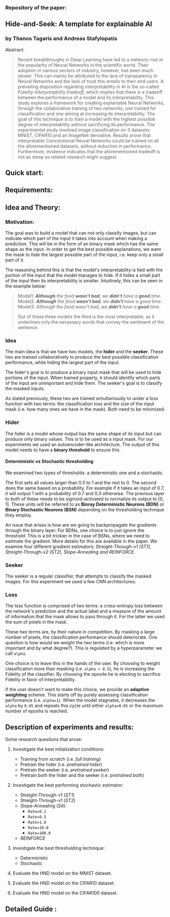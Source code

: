 ### Repository of the paper:

## Hide-and-Seek: A template for explainable AI
### by Thanos Tagaris and Andreas Stafylopatis

Abstract:
> Recent breakthroughs in Deep Learning have led to a meteoric rise in the popularity of Neural Networks 
in the scientific world. Their adoption in various sectors of industry, however, has been much slower. 
This can mainly be attributed to the lack of transparency in Neural Networks and the lack of trust this 
entails to their end users. A prevailing disposition regarding interpretability in AI is the so-called 
*Fidelity-Interpretability tradeoff*, which implies that there is a tradeoff between the performance 
of a model and its interpretability. This study explores a framework for creating explainable Neural Networks, 
through the collaborative training of two networks, one trained for classification and one aiming at increasing 
its interpretability. The goal of this technique is to train a model with the highest possible degree of 
interpretability without sacrificing its performance. The experimental study involved image classification 
on 3 datasets: MNIST, CIFAR10 and an ImageNet derivative. Results prove that interpretable Convolutional 
Neural Networks could be trained on all the aforementioned datasets, without reduction in performance. 
Furthermore, evidence indicates that the aforementioned tradeoff is not as steep as related research might 
suggest. 

## Quick start:

## Requirements:

## Idea and Theory:

### Motivation:

The goal was to build a model that can not only classify images, but can indicate which part of the input it takes into account when making a prediction. This will be in the form of an binary mask which has the same shape as the input. In order to get the best possible explanations, we want the mask to *hide* the largest possible part of the input, i.e. keep only a small part of it.

The reasoning behind this is that the model's interpretability is tied with the portion of the input that the model manages to hide. If it hides a small part of the input then its interpretability is smaller. Intuitively, this can be seen in the example below:

> Model1: ***Although** the food **wasn't bad**, we **didn't** have a **good** time*.  
> Model2: ***Although** the food **wasn't bad**, we **didn't** have a good time*.  
> Model3: *Although the food wasn't bad, we **didn't** have a **good** time*.  
>
> Out of these three models the third is the most interpretable, as it underlines only the necessary words that convey the sentiment of the sentence.

### Idea

The main idea is that we have two models, the **hider** and the **seeker**. These two are trained collaboratively to produce the best possible classification performance, while hiding the largest part of the input. 

The hider's goal is to produce a binary input mask that will be used to hide portions of the input. When trained properly, it should identify which parts of the input are unimportant and hide them. The seeker's goal is to classify the masked inputs. 

As stated previously, these two are trained simultaniously to under a loss function with two terms: the classification loss and the size of the input mask (i.e. how many ones we have in the mask). Both need to be minimized.

### Hider

The hider is a model whose output has the same shape of its input but can produce only binary values. This is to be used as a input mask. For our experiments we used an autoencoder-like architecture. The output of this model needs to have a **binary threshold** to ensure this.

#### Deterministic vs Stochastic thresholding

We examined two types of thresholds: a deterministic one and a stochastic.

The first sets all values larger than 0.5 to 1 and the rest to 0. The second does the same based on a probability. For example if it takes an input of 0.7, it will output 1 with a probability of 0.7 and 0.3 otherwise.
The previous layer to both of these needs to be sigmoid-activated to normalize its output to [0, 1]. These units will be referred to as **Binray Deterministic Neurons (BDN)** or **Binary Stochastic Neurons (BSN)** depending on the thresholding technique they employ. 

An issue that arises is how are we going to backpropagate the gradients through the binary layer. For BDNs, one choice is to just ignore the threshold. This is a bit trickier in the case of BSNs, where we need to *estimate* the gradient. More details for this are available in the paper. We examine four different gradient estimators: *Streight-Through-v1 (ST1), Streight-Through-v2 (ST2), Slope-Annealing and REINFORCE*.

### Seeker

The seeker is a regular classifier, that attempts to classify the masked images. For this experiment we used a few CNN architectures.

### Loss

The loss function is comprised of two terms: a cross-entropy loss between the network's prediction and the actual label and a measure of the amount of information that the mask allows to pass through it. For the latter we used the sum of pixels in the mask.

These two terms are, by their nature in competition. By masking a large number of pixels, the classification performance should deteriorate. One question is how would we weight the two terms (i.e. which is more important and by what degree?).
This is regulated by a hyperparameter we call `alpha`.

One choice is to leave this in the hands of the user. By choosing to weight classification more than masking (i.e. `alpha > 0.5`), he is increasing the Fidelity of the classifier. By choosing the oposite he is electing to sacrifice Fidelity in favor of Interpretability.

If the user doesn't want to make this choice, we provide an **adaptive weighting** scheme. This starts off by purely assessing classification performance (i.e. `alpha=1`). When the model stagnates, it decreases the `alpha` by `0.05` and repeats this cycle until either `alpha=0.05` or the maximum number of epoxhs is reached. 

## Description of experiments and results:

Some research questions that arose:

1. Investigate the best initialization conditions:
    - Training from scratch (i.e. *full training*)
    - Pretrain the hider (i.e. *pretrained hider*)
    - Pretrain the seeker (i.e. *pretrained seeker*)
    - Pretrain both the hider and the seeker (i.e. *pretrained both*)
    
2. Investigate the best performing stochastic estimator:
    - Streight-Through-v1 (*ST1*)
    - Streight-Through-v1 (*ST2*)
    - Slope-Annealing (*SA*)
        - `Rate=0.1`
        - `Rate=0.5`
        - `Rate=1.0`
        - `Rate=10.0`
        - `Rate=100.0`
    - *REINFORCE*

3. Investigate the best thresholding technique:
    - Deterministic
    - Stochastic
    
4. Evaluate the HND model on the MNIST dataset.

5. Evaluate the HND model on the CIFAR10 dataset.

6. Evaluate the HND model on the CIFAR100 dataset.


## Detailed Guide :

